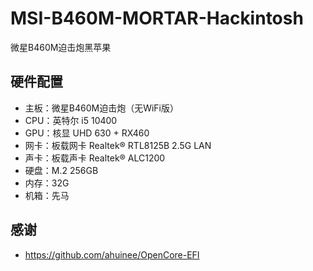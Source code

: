 # MSI-B460M-MORTAR-Hackintosh
微星B460M迫击炮黑苹果


## 硬件配置
* 主板：微星B460M迫击炮（无WiFi版） 
* CPU：英特尔 i5 10400
* GPU：核显 UHD 630 + RX460
* 网卡：板载网卡 Realtek® RTL8125B 2.5G LAN
* 声卡：板载声卡 Realtek® ALC1200
* 硬盘：M.2 256GB 
* 内存：32G
* 机箱：先马




## 感谢
* https://github.com/ahuinee/OpenCore-EFI
